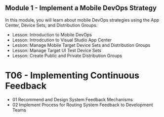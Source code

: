 ## Module 1 - Implement a Mobile DevOps Strategy

In this module, you will learn about mobile DevOps strategies using the App Center, Device Sets, and
Distribution Groups.

- Lesson: Introduction to Mobile DevOps
- Lesson: Introdcution to Visual Studio App Center
- Lesson: Manage Mobile Target Device Sets and Distribution Groups
- Lesson: Manage Target UI Test Device Sets
- Lesson: Create Public and Private Distribution Groups

# T06 - Implementing Continuous Feedback

- 01 Recommend and Design System Feedback Mechanisms
- 02 Implement Process for Routing System Feedback to Development Teams
